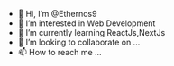 - 👋 Hi, I’m @Ethernos9
- 👀 I’m interested in Web Development
- 🌱 I’m currently learning ReactJs,NextJs
- 💞️ I’m looking to collaborate on ...
- 📫 How to reach me ...

<!---
Ethernos9/Ethernos9 is a ✨ special ✨ repository because its `README.md` (this file) appears on your GitHub profile.
You can click the Preview link to take a look at your changes.
--->
